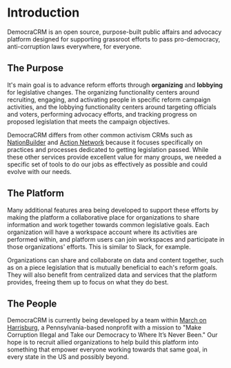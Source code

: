 # Introduction

DemocraCRM is an open source, purpose-built public affairs and advocacy platform designed for supporting grassroot
efforts to pass pro-democracy, anti-corruption laws everywhere, for everyone.

## The Purpose

It's main goal is to advance reform efforts through **organizing** and **lobbying** for legislative changes. The organizing
functionality centers around recruiting, engaging, and activating people in specific reform campaign activities, and
the lobbying functionality centers around targeting officials and voters, performing advocacy efforts, and tracking
progress on proposed legislation that meets the campaign objectives.

DemocraCRM differs from other common activism CRMs such as [NationBuilder](https://www.nationbuilder.com) and
[Action Network](https://actionnetwork.org) because it focuses specifically on practices and processes dedicated to
getting legislation passed. While these other services provide excellent value for many groups, we needed a specific
set of tools to do our jobs as effectively as possible and could evolve with our needs.

## The Platform

Many additional features area being developed to support these efforts by making the platform a collaborative place for
organizations to share information and work together towards common legislative goals. Each organization will have a
workspace account where its activities are performed within, and platform users can join workspaces
and participate in those organizations' efforts. This is similar to Slack, for example.

Organizations can share and collaborate on data and content together, such as on a piece legislation that is
mutually beneficial to each's reform goals. They will also benefit from centralized data and services that the platform
provides, freeing them up to focus on what they do best.

## The People

DemocraCRM is currently being developed by a team within [March on Harrisburg](https://www.mohpa.org), a
Pennsylvania-based nonprofit with a mission to "Make Corruption Illegal and Take our Democracy to Where It’s Never
Been." Our hope is to recruit allied organizations to help build this platform into something that empower everyone
working towards that same goal, in every state in the US and possibly beyond.